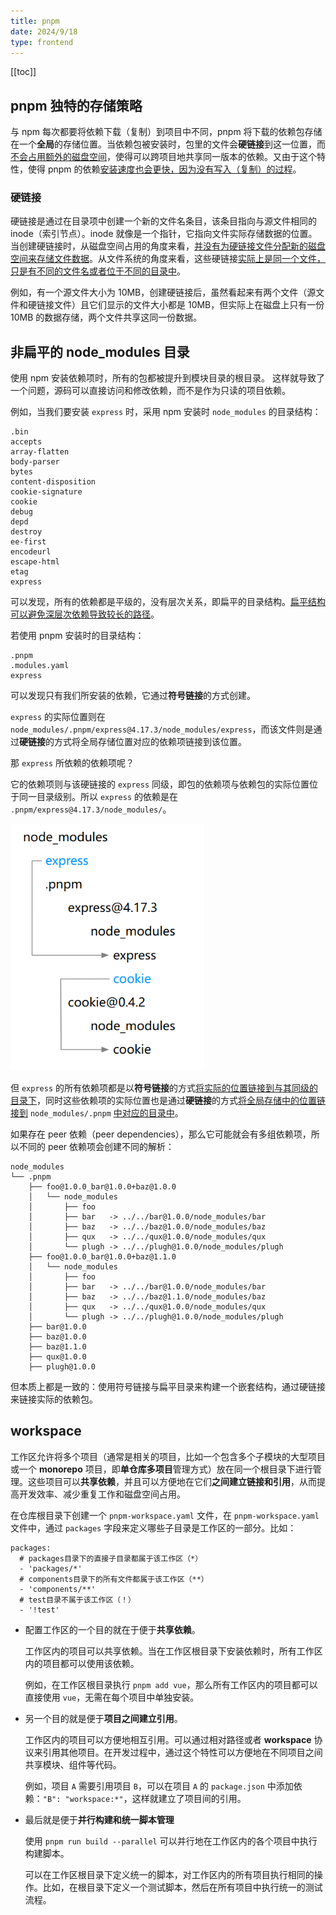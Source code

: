 ```yaml
---
title: pnpm
date: 2024/9/18
type: frontend
---
```


[[toc]]

## pnpm 独特的存储策略

与 npm 每次都要将依赖下载（复制）到项目中不同，pnpm 将下载的依赖包存储在一个**全局**的存储位置。当依赖包被安装时，包里的文件会**硬链接**到这一位置，而<u>不会占用额外的磁盘空间</u>，使得可以跨项目地共享同一版本的依赖。又由于这个特性，使得 pnpm 的依赖<u>安装速度也会更快，因为没有写入（复制）的过程</u>。

### 硬链接

硬链接是通过在目录项中创建一个新的文件名条目，该条目指向与源文件相同的 inode（索引节点）。inode 就像是一个指针，它指向文件实际存储数据的位置。当创建硬链接时，从磁盘空间占用的角度来看，<u>并没有为硬链接文件分配新的磁盘空间来存储文件数据</u>。从文件系统的角度来看，这些硬链接<u>实际上是同一个文件，只是有不同的文件名或者位于不同的目录中</u>。

例如，有一个源文件大小为 10MB，创建硬链接后，虽然看起来有两个文件（源文件和硬链接文件）且它们显示的文件大小都是 10MB，但实际上在磁盘上只有一份 10MB 的数据存储，两个文件共享这同一份数据。

## 非扁平的 node_modules 目录

使用 npm 安装依赖项时，所有的包都被提升到模块目录的根目录。 这样就导致了一个问题，源码可以直接访问和修改依赖，而不是作为只读的项目依赖。

例如，当我们要安装 `express` 时，采用 npm 安装时 `node_modules` 的目录结构：

```
.bin
accepts
array-flatten
body-parser
bytes
content-disposition
cookie-signature
cookie
debug
depd
destroy
ee-first
encodeurl
escape-html
etag
express
```

可以发现，所有的依赖都是平级的，没有层次关系，即扁平的目录结构。<u>扁平结构可以避免深层次依赖导致较长的路径</u>。

若使用 pnpm 安装时的目录结构：

```
.pnpm
.modules.yaml
express
```

可以发现只有我们所安装的依赖，它通过**符号链接**的方式创建。

`express` 的实际位置则在 `node_modules/.pnpm/express@4.17.3/node_modules/express`，而该文件则是通过**硬链接**的方式将全局存储位置对应的依赖项链接到该位置。

那 `express` 所依赖的依赖项呢？

它的依赖项则与该硬链接的 `express` 同级，即包的依赖项与依赖包的实际位置位于同一目录级别。所以 `express` 的依赖是在 `.pnpm/express@4.17.3/node_modules/`。

<img src="./20240918120745.png" style="zoom:80%;" />

但 `express` 的所有依赖项都是以**符号链接**的方式<u>将实际的位置链接到与其同级的目录下</u>，同时这些依赖项的实际位置也是通过**硬链接**的方式<u>将全局存储中的位置链接到</u> `node_modules/.pnpm` <u>中对应的目录中</u>。

如果存在 peer 依赖（peer dependencies），那么它可能就会有多组依赖项，所以不同的 peer 依赖项会创建不同的解析：

```
node_modules
└── .pnpm
    ├── foo@1.0.0_bar@1.0.0+baz@1.0.0
    │   └── node_modules
    │       ├── foo
    │       ├── bar   -> ../../bar@1.0.0/node_modules/bar
    │       ├── baz   -> ../../baz@1.0.0/node_modules/baz
    │       ├── qux   -> ../../qux@1.0.0/node_modules/qux
    │       └── plugh -> ../../plugh@1.0.0/node_modules/plugh
    ├── foo@1.0.0_bar@1.0.0+baz@1.1.0
    │   └── node_modules
    │       ├── foo
    │       ├── bar   -> ../../bar@1.0.0/node_modules/bar
    │       ├── baz   -> ../../baz@1.1.0/node_modules/baz
    │       ├── qux   -> ../../qux@1.0.0/node_modules/qux
    │       └── plugh -> ../../plugh@1.0.0/node_modules/plugh
    ├── bar@1.0.0
    ├── baz@1.0.0
    ├── baz@1.1.0
    ├── qux@1.0.0
    ├── plugh@1.0.0
```

但本质上都是一致的：使用符号链接与扁平目录来构建一个嵌套结构，通过硬链接来链接实际的依赖包。

## workspace

工作区允许将多个项目（通常是相关的项目，比如一个包含多个子模块的大型项目或一个 **monorepo** 项目，即**单仓库多项目**管理方式）放在同一个根目录下进行管理。这些项目可以**共享依赖**，并且可以方便地在它们**之间建立链接和引用**，从而提高开发效率、减少重复工作和磁盘空间占用。

在仓库根目录下创建一个 `pnpm-workspace.yaml` 文件，在 `pnpm-workspace.yaml` 文件中，通过 `packages` 字段来定义哪些子目录是工作区的一部分。比如：

```
packages:
  # packages目录下的直接子目录都属于该工作区（*）
  - 'packages/*'
  # components目录下的所有文件都属于该工作区（**）
  - 'components/**'
  # test目录不属于该工作区（！）
  - '!test'
```

- 配置工作区的一个目的就在于便于**共享依赖**。

  工作区内的项目可以共享依赖。当在工作区根目录下安装依赖时，所有工作区内的项目都可以使用该依赖。

  例如，在工作区根目录执行 `pnpm add vue`，那么所有工作区内的项目都可以直接使用 `vue`，无需在每个项目中单独安装。

- 另一个目的就是便于**项目之间建立引用**。

  工作区内的项目可以方便地相互引用。可以通过相对路径或者 **workspace** 协议来引用其他项目。在开发过程中，通过这个特性可以方便地在不同项目之间共享模块、组件等代码。

  例如，项目 `A` 需要引用项目 `B`，可以在项目 `A` 的 `package.json` 中添加依赖：`"B": "workspace:*"`，这样就建立了项目间的引用。

- 最后就是便于**并行构建和统一脚本管理**

  使用 `pnpm run build --parallel` 可以并行地在工作区内的各个项目中执行构建脚本。

  可以在工作区根目录下定义统一的脚本，对工作区内的所有项目执行相同的操作。比如，在根目录下定义一个测试脚本，然后在所有项目中执行统一的测试流程。